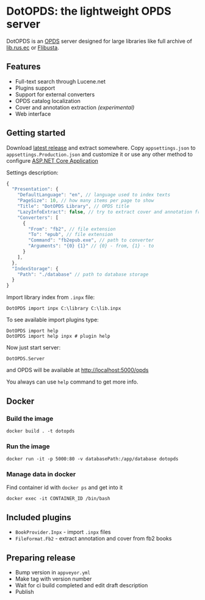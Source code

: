 # DotOPDS: the lightweight OPDS server

DotOPDS is an [OPDS][1] server designed for large libraries like
full archive of [lib.rus.ec][2] or [Flibusta][3].

## Features

* Full-text search through Lucene.net
* Plugins support
* Support for external converters
* OPDS catalog localization
* Cover and annotation extraction *(experimental)*
* Web interface

## Getting started

Download [latest release][4] and extract somewhere.
Copy `appsettings.json` to `appsettings.Production.json` and customize it or use any other method to configure [ASP.NET Core Application][6]

Settings description:

```js
{
  "Presentation": {
    "DefaultLanguage": "en", // language used to index texts
    "PageSize": 10, // how many items per page to show
    "Title": "DotOPDS Library", // OPDS title
    "LazyInfoExtract": false, // try to extract cover and annotation from book before displaying
    "Converters": [
      {
        "From": "fb2", // file extension
        "To": "epub", // file extension
        "Command": "fb2epub.exe", // path to converter
        "Arguments": "{0} {1}" // {0} - from, {1} - to
      }
    ],
  },
  "IndexStorage": {
    "Path": "./database" // path to database storage
  }
}
```

Import library index from `.inpx` file:

```shell
DotOPDS import inpx C:\library C:\lib.inpx
```

To see available import plugins type:

```shell
DotOPDS import help
DotOPDS import help inpx # plugin help
```

Now just start server:

```shell
DotOPDS.Server
```

and OPDS will be available at [http://localhost:5000/opds](http://localhost:5000/opds)

You always can use `help` command to get more info.

## Docker

### Build the image

```shell
docker build . -t dotopds
```

### Run the image

```shell
docker run -it -p 5000:80 -v databasePath:/app/database dotopds
```

### Manage data in docker

Find container id with `docker ps` and get into it

```shell
docker exec -it CONTAINER_ID /bin/bash
```

## Included plugins

* `BookProvider.Inpx` - import `.inpx` files
* `FileFormat.Fb2` - extract annotation and cover from fb2 books

## Preparing release

* Bump version in `appveyor.yml`
* Make tag with version number
* Wait for ci build completed and edit draft description
* Publish

[1]: https://en.wikipedia.org/wiki/OPDS
[2]: http://lib.rus.ec
[3]: http://flibusta.is
[4]: https://github.com/shemanaev/DotOPDS/releases
[5]: https://nssm.cc
[6]: https://docs.microsoft.com/en-us/aspnet/core/fundamentals/configuration/?view=aspnetcore-6.0#configuration-providers
